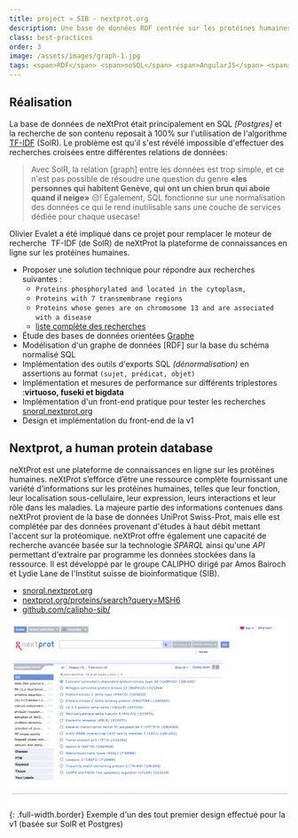 ```yaml
---
title: project » SIB - nextprot.org
description: Une base de données RDF centrée sur les protéines humaines, le génome, les maladies, les publications, etc. 
class: best-practices
order: 3
image: /assets/images/graph-1.jpg
tags: <span>RDF</span> <span>noSQL</span> <span>AngularJS</span> <span>java-spring</span> <span>github</span>
---
```

## Réalisation
La base de données de neXtProt était principalement en SQL *[Postgres]* et la recherche de son contenu reposait à 100% sur l'utilisation de l'algorithme [TF-IDF](https://fr.wikipedia.org/wiki/TF-IDF) (SolR). Le problème est qu'il s'est révélé impossible d'effectuer des recherches croisées entre différentes relations de données: 
> Avec SolR, la relation [graph] entre les données est trop simple, et ce n'est pas possible de résoudre une question du genre **«les personnes qui habitent Genève, qui ont un chien brun qui aboie quand il neige»** :unamused:! Également, SQL fonctionne sur une normalisation des données ce qui le rend inutilisable sans une couche de services dédiée pour chaque usecase!

Olivier Evalet a été impliqué dans ce projet pour remplacer le moteur de recherche ​ TF-IDF​ (de SolR) de neXtProt​ la plateforme de connaissances en ligne sur les protéines humaines.

* Proposer une solution technique pour répondre aux recherches suivantes :
  * `Proteins phosphorylated and located in the cytoplasm,`
  * `Proteins with 7 transmembrane regions`
  * `Proteins whose genes are on chromosome 13 and are associated with a disease`
  * [liste complète des recherches](https://snorql.nextprot.org)
* Étude des bases de données orientées [Graphe](https://fr.wikipedia.org/wiki/Base_de_donn%C3%A9es_orient%C3%A9e_graphe)
* Modélisation d'un graphe de données [RDF] sur la base du schéma normalisé SQL
* Implémentation des outils d'exports SQL *(dénormalisation)* en assertions au format `(sujet, prédicat, objet)`
* Implémentation et mesures de performance sur différents triplestores :**virtuoso, fuseki et bigdata**
* Implémentation d'un front-end pratique pour tester les recherches [snorql.nextprot.org](https://snorql.nextprot.org/)
* Design et implémentation du front-end de la v1

## Nextprot, a human protein database
neXtProt est une plateforme de connaissances en ligne sur les protéines humaines. neXtProt s’efforce d’être une ressource complète fournissant une variété d’informations sur les protéines humaines, telles que leur fonction, leur localisation sous-cellulaire, leur expression, leurs interactions et leur rôle dans les maladies. La majeure partie des informations contenues dans neXtProt provient de la base de données UniProt Swiss-Prot, mais elle est complétée par des données provenant d'études à haut débit mettant l'accent sur la protéomique. neXtProt offre également une capacité de recherche avancée basée sur la technologie *SPARQL* ainsi qu'une *API* permettant d'extraire par programme les données stockées dans la ressource. Il est développé par le groupe CALIPHO dirigé par Amos Bairoch et Lydie Lane de l'Institut suisse de bioinformatique (SIB).


* [snorql.nextprot.org](https://snorql.nextprot.org/)
* [nextprot.org/proteins/search?query=MSH6](https://www.nextprot.org/proteins/search?query=MSH6)
* [github.com/calipho-sib/](https://github.com/calipho-sib/)

![np-v1](/assets/images/nextprot-web-filters.jpg){: .full-width.border}
Exemple d'un des tout premier design effectué pour la v1 (basée sur SolR et Postgres)

